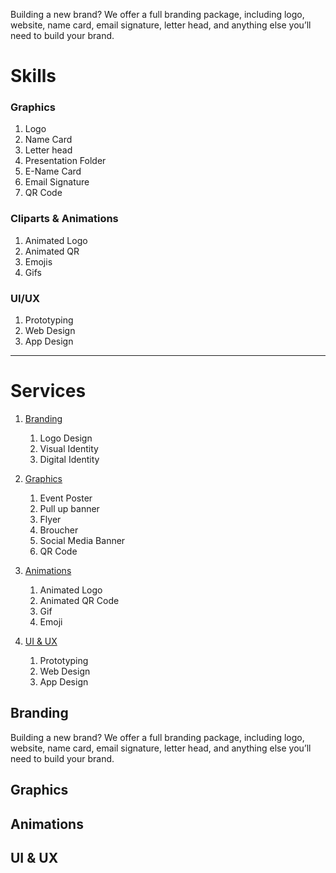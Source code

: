 Building a new brand? We offer a full branding package, including logo, website, name card, email signature, letter head, and anything else you’ll need to build your brand.

# Skills

### Graphics
1. Logo
1. Name Card
1. Letter head
1. Presentation Folder
1. E-Name Card
1. Email Signature
1. QR Code

### Cliparts & Animations
1. Animated Logo
1. Animated QR
1. Emojis
1. Gifs

### UI/UX
1. Prototyping
1. Web Design
1. App Design

---

# Services

1. [Branding](##branding)
    1. Logo Design
    1. Visual Identity
    1. Digital Identity

1. [Graphics](##graphics)
    1. Event Poster
    1. Pull up banner
    1. Flyer
    1. Broucher
    1. Social Media Banner
    1. QR Code

1. [Animations](##animations)
    1. Animated Logo
    1. Animated QR Code
    1. Gif
    1. Emoji

1. [UI & UX](##ui-&-ux)
    1. Prototyping
    1. Web Design
    1. App Design

## Branding
Building a new brand? We offer a full branding package, including logo, website, name card, email signature, letter head, and anything else you’ll need to build your brand.

## Graphics

## Animations

## UI & UX
